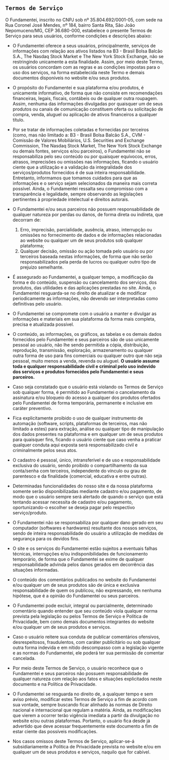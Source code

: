 ## `Termos de Serviço`

O Fundamentei, inscrito no CNPJ sob nº 35.804.692/0001-05, com sede na Rua Coronel José Mendes, nº 184, bairro Santa Rita, São João Nepomuceno/MG, CEP 36.680-000, estabelece o presente Termos de Serviço para seus usuários, conforme condições e descrições abaixo:

- O Fundamentei oferece a seus usuários, principalmente, serviços de informações com relação aos ativos listados na B3 - Brasil Bolsa Balcão S.A., The Nasdaq Stock Market e The New York Stock Exchange, não se restringindo unicamente a esta finalidade. Assim, por meio deste Termo, os usuários concordam com as regras e as condições impostas para o uso dos serviços, na forma estabelecida neste Termo e demais documentos disponíveis no website e/ou seus produtos.

- O propósito do Fundamentei e sua plataforma e/ou produtos, é unicamente informativo, de forma que não consiste em recomendações financeiras, legais, fiscais, contábeis ou de qualquer outra roupagem. Assim, nenhuma das informações divulgadas por quaisquer um de seus produtos ou canais de comunicação constituem oferta ou solicitação de compra, venda, aluguel ou aplicação de ativos financeiros a qualquer título.

- Por se tratar de informações coletadas e fornecidas por terceiros (como, mas não limitado a: B3 - Brasil Bolsa Balcão S.A., CVM - Comissão de Valores Mobiliários, U.S. Securities and Exchange Commission, The Nasdaq Stock Market, The New York Stock Exchange ou demais fontes, serviços e/ou parceiros), o Fundamentei não se responsabiliza pelo seu conteúdo ou por quaisquer equívocos, erros, atrasos, imprecisões ou omissões nas informações, ficando o usuário ciente que a utilização e a validação da integralidade dos serviços/produtos fornecidos é de sua inteira responsabilidade. Entretanto, informamos que tomamos cuidados para que as informações e o serviço sejam selecionados da maneira mais correta possível. Ainda, o Fundamentei ressalta seu compromisso com a transparência e legalidade, sempre observando as legislações pertinentes à propriedade intelectual e direitos autorais.

- O Fundamentei e/ou seus parceiros não possuem responsabilidade de qualquer natureza por perdas ou danos, de forma direta ou indireta, que decorram de:

  1. Erro, imprecisão, parcialidade, ausência, atraso, interrupção ou omissões no fornecimento de dados e de informações relacionadas ao website ou qualquer um de seus produtos sob qualquer plataforma;
  2. Qualquer decisão, omissão ou ação tomada pelo usuário ou por terceiros baseada nestas informações, de forma que não serão responsabilizados pela perda de lucros ou qualquer outro tipo de prejuízo semelhante.

- É assegurado ao Fundamentei, a qualquer tempo, a modificação da forma e do conteúdo, suspensão ou cancelamento dos serviços, dos produtos, das utilidades e das aplicações prestadas no site. Ainda, o Fundamentei resguarda-se no direito de atualizar e de modificar periodicamente as informações, não devendo ser interpretadas como definitivas pelo usuário.

- O Fundamentei se compromete com o usuário a manter e divulgar as informações e materiais em sua plataforma da forma mais completa, precisa e atualizada possível.

- O conteúdo, as informações, os gráficos, as tabelas e os demais dados fornecidos pelo Fundamentei e seus parceiros são de uso unicamente pessoal ao usuário, não lhe sendo permitida a cópia, distribuição, reprodução, transmissão, exploração, armazenamento ou qualquer outra forma de uso para fins comerciais ou qualquer outro que não seja pessoal, muito menos a venda, revenda ou aluguel. **O usuário assume toda e qualquer responsabilidade civil e criminal pelo uso indevido dos serviços e produtos fornecidos pelo Fundamentei e seus parceiros.**

- Caso seja constatado que o usuário está violando os Termos de Serviço sob qualquer forma, é permitido ao Fundamentei o cancelamento da assinatura e/ou bloqueio do acesso a qualquer dos produtos ofertados pelo Fundamentei de forma temporária, permanente e inclusive em caráter preventivo.

- Fica explicitamente proibido o uso de qualquer instrumento de automação (software, scripts, plataformas de terceiros, mas não limitado a estes) para extração, análise ou qualquer tipo de manipulação dos dados presentes na plataforma e em qualquer um de seus produtos para quaisquer fins, ficando o usuário ciente que caso venha a praticar qualquer conduta aqui exposta será responsabilizado civil e criminalmente pelos seus atos.

- O cadastro é pessoal, único, intransferível e de uso e responsabilidade exclusiva do usuário, sendo proibido o compartilhamento da sua conta/senha com terceiros, independente do vínculo ou grau de parentesco e da finalidade (comercial, educativa e entre outras).

- Determinadas funcionalidades do nosso site e da nossa plataforma somente serão disponibilizadas mediante cadastro e/ou pagamento, de modo que o usuário sempre será alertado de quando o serviço que está tentando acessar necessita de cadastro e/ou pagamento, oportunizando-o escolher se deseja pagar pelo respectivo serviço/produto.

- O Fundamentei não se responsabiliza por qualquer dano gerado em seu computador (softwares e hardwares) resultante dos nossos serviços, sendo de inteira responsabilidade do usuário a utilização de medidas de segurança para os devidos fins.

- O site e os serviços do Fundamentei estão sujeitos a eventuais falhas técnicas, interrupções e/ou indisponibilidades de funcionamento temporário, de forma que o Fundamentei se exime de qualquer responsabilidade advinda pelos danos gerados em decorrência das situações informadas.

- O conteúdo dos comentários publicados no website do Fundamentei e/ou qualquer um de seus produtos são de única e exclusiva responsabilidade de quem os publicou, não expressando, em nenhuma hipótese, que é a opinião do Fundamentei ou seus parceiros.

- O Fundamentei pode excluir, integral ou parcialmente, determinado comentário quando entender que seu conteúdo viola qualquer norma prevista pela legislação ou pelos Termos de Serviço e Política de Privacidade, bem como demais documentos integrantes do website e/ou qualquer um de seus produtos e serviços.

- Caso o usuário reitere sua conduta de publicar comentários ofensivos, desrespeitosos, fraudulentos, com caráter publicitário ou sob qualquer outra forma indevida e em nítido descompasso com a legislação vigente e as normas do Fundamentei, ele poderá ter sua permissão de comentar cancelada.

- Por meio deste Termos de Serviço, o usuário reconhece que o Fundamentei e seus parceiros não possuem responsabilidade de qualquer natureza com relação aos fatos e situações explicitados neste documento e na Política de Privacidade.

- O Fundamentei se resguarda no direito de, a qualquer tempo e sem aviso prévio, modificar estes Termos de Serviço a fim de acordo com sua vontade, sempre buscando ficar alinhado às normas de Direito nacional e internacional que regulam a matéria. Ainda, as modificações que vierem a ocorrer terão vigência imediata a partir da divulgação no website e/ou outras plataformas. Portanto, o usuário fica desde já advertido que deve acessar frequentemente este documento a fim de estar ciente das possíveis modificações.

- Nos casos omissos deste Termos de Serviço, aplicar-se-á subsidiariamente a Política de Privacidade prevista no website e/ou em qualquer um de seus produtos e serviços, naquilo que for cabível.
